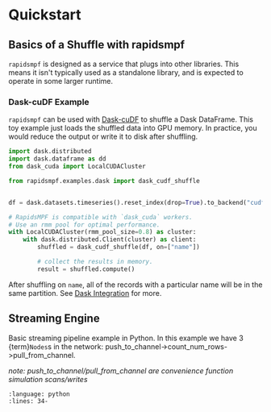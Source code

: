 # Quickstart


## Basics of a Shuffle with rapidsmpf

`rapidsmpf` is designed as a service that plugs into other libraries. This means
it isn't typically used as a standalone library, and is expected to operate in
some larger runtime.

### Dask-cuDF Example

`rapidsmpf` can be used with [Dask-cuDF] to shuffle a Dask DataFrame. This toy
example just loads the shuffled data into GPU memory. In practice, you would
reduce the output or write it to disk after shuffling.

```python
import dask.distributed
import dask.dataframe as dd
from dask_cuda import LocalCUDACluster

from rapidsmpf.examples.dask import dask_cudf_shuffle


df = dask.datasets.timeseries().reset_index(drop=True).to_backend("cudf")

# RapidsMPF is compatible with `dask_cuda` workers.
# Use an rmm pool for optimal performance.
with LocalCUDACluster(rmm_pool_size=0.8) as cluster:
    with dask.distributed.Client(cluster) as client:
        shuffled = dask_cudf_shuffle(df, on=["name"])

        # collect the results in memory.
        result = shuffled.compute()
```

After shuffling on `name`, all of the records with a particular name will be in
the same partition. See [Dask Integration](#api-integration-dask) for more.

[Dask-cuDF]: https://docs.rapids.ai/api/dask-cudf/stable/

## Streaming Engine

Basic streaming pipeline example in Python.  In this example we have 3  {term}`Nodes`s
in the network: push_to_channel->count_num_rows->pull_from_channel.

*note: push_to_channel/pull_from_channel are convenience function simulation scans/writes*

```{literalinclude} ../../python/rapidsmpf/rapidsmpf/examples/streaming/basic_example.py
:language: python
:lines: 34-
```
